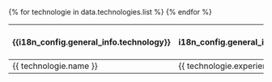 <table>
  <thead>
    <tr>
      <th>{{i18n_config.general_info.technology}}</th>
      <th>{{ i18n_config.general_info.years_of_experience }}</th>
    </tr>
  </thead>
  <tbody>
    {% for technologie in data.technologies.list %}
      <tr>
        <td>{{ technologie.name }}</td>
        <td>{{ technologie.experience_years }}</td>
      </tr>
    {% endfor %}
  </tbody>
</table>
